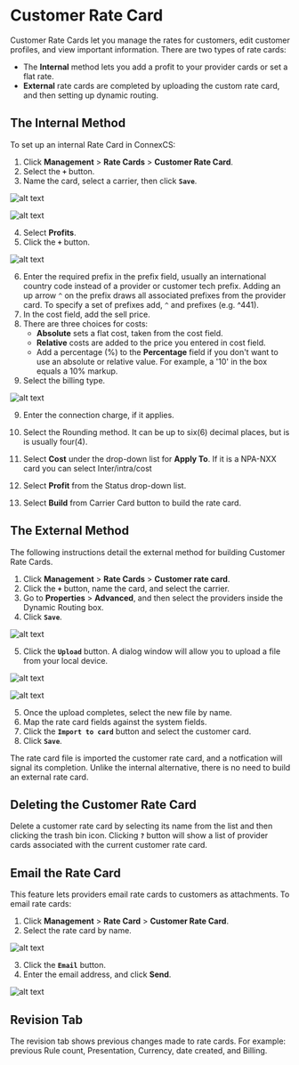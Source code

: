 # Customer Rate Card

Customer Rate Cards let you manage the rates for customers, edit customer profiles, and view important information. There are two types of rate cards: 

* The **Internal** method lets you add a profit to your provider cards or set a flat rate.
* **External** rate cards are completed by uploading the custom rate card, and then setting up dynamic routing.

## The Internal Method 

To set up an internal Rate Card in ConnexCS:

1. Click **Management** > **Rate Cards** > **Customer Rate Card**.
2.  Select the **`+`** button. 
3. Name the card, select a carrier, then click **`Save`**.
 
  ![alt text][customer-card-1]

  ![alt text][customer-card-2]

4. Select **Profits**.
5. Click the **`+`** button. 

  ![alt text][customer-card-3]

6. Enter the required prefix in the prefix field, usually an international country code instead of a provider or customer tech  prefix. Adding an up arrow `^` on the prefix draws all associated prefixes from the provider card. To specify a set of prefixes add, `^` and prefixes (e.g. ^441).
7. In the cost field, add the sell price.
8. There are three choices for costs:
   * **Absolute** sets a flat cost, taken from the cost field. 
   * **Relative** costs are added to the price you entered in cost field. 
   * Add a percentage (%) to the **Percentage** field if you don't want to use an absolute or relative value.  For example, a '10' in the box equals a 10% markup.
9. Select the billing type.

 ![alt text][customer-card-4]

9. Enter the connection charge, if it applies.

10. Select the Rounding method.  It can be up to six(6) decimal places, but is is usually four(4).

11. Select **Cost** under the drop-down list for **Apply To**. If it is a NPA-NXX card you can select Inter/intra/cost
    
12.  Select **Profit** from the Status drop-down list.

13. Select **Build** from Carrier Card button to build the rate card.

## The External Method 

The following instructions detail the external method for building Customer Rate Cards. 

1. Click **Management** > **Rate Cards** > **Customer rate card**. 
2. Click the **`+`** button, name the card, and select the carrier.
3. Go to **Properties** > **Advanced**, and then select the providers inside the Dynamic Routing box. 
4. Click **`Save`**.

 ![alt text][customer-card-7]
 
5. Click the **`Upload`** button.  A dialog window will allow you to upload a file from your local device.

  ![alt text][customer-card-8]

  ![alt text][customer-card-9]

5. Once the upload completes, select the new file by name.
6. Map the rate card fields against the system fields. 
7. Click the **`Import to card`** button and select the customer card.
8. Click **`Save`**.

The rate card file is imported the customer rate card, and a notfication will signal its completion.  Unlike the internal alternative, there is no need to build an external rate card.

## Deleting the Customer Rate Card

Delete a customer rate card by selecting its name from the list and then clicking the trash bin icon. Clicking **`?`** button will show a list of provider cards associated with the current customer rate card. 

## Email the Rate Card

This feature lets providers email rate cards to customers as attachments. To email rate cards:

1. Click **Management** > **Rate Card** > **Customer Rate Card**.
2. Select the rate card by name.

  ![alt text][customer-card-10]

3. Click the **`Email`** button.
4. Enter the email address, and click **Send**.

  ![alt text][customer-card-11]

## Revision Tab 

The revision tab shows previous changes made to rate cards. For example: previous Rule count, Presentation, Currency, date created, and Billing.



[customer-card-1]: /card/img/121.png "Customer-card-1"
[customer-card-2]: /card/img/122.png "Customer-card-2"
[customer-card-3]: /card/img/123.png "Customer-card-3"
[customer-card-4]: /card/img/124.png "Customer-card-4"
[customer-card-5]: /card/img/125.png "Customer-card-5"
[customer-card-6]: /card/img/126.png "Customer-card-6"
[customer-card-7]: /card/img/127.png "Customer-card-7"
[customer-card-8]: /card/img/128.png "Customer-card-8"
[customer-card-9]: /card/img/129.png "Customer-card-9"
[customer-card-10]: /card/img/130.png "Customer-card-10"
[customer-card-11]: /card/img/131.png "Customer-card-11"
